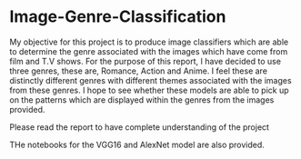 # Image-Genre-Classification

My objective for this project is to produce image classifiers which are able to determine the genre associated with the images which have come from film and T.V shows. For the purpose of this report, I have decided to use three genres, these are, Romance, Action and Anime. I feel these are distinctly different genres with different themes associated with the images from these genres. I hope to see whether these models are able to pick up on the patterns which are displayed within the genres from the images provided.

Please read the report to have complete understanding of the project

THe notebooks for the VGG16 and AlexNet model are also provided.
